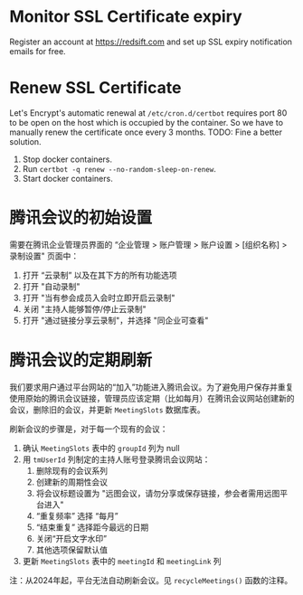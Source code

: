 # Monitor SSL Certificate expiry

Register an account at https://redsift.com and set up SSL expiry notification emails for free.

# Renew SSL Certificate

Let's Encrypt's automatic renewal at `/etc/cron.d/certbot` requires port 80 to be open on the host which is occupied by the container. So we have to manually renew the certificate once every 3 months. TODO: Fine a better solution.

1. Stop docker containers.
1. Run `certbot -q renew --no-random-sleep-on-renew`.
1. Start docker containers.

# 腾讯会议的初始设置

需要在腾讯企业管理员界面的 “企业管理 > 账户管理 > 账户设置 > [组织名称] > 录制设置" 页面中：

1. 打开 “云录制” 以及在其下方的所有功能选项
1. 打开 "自动录制"
1. 打开 "当有参会成员入会时立即开启云录制"
1. 关闭 "主持人能够暂停/停止云录制"
1. 打开 "通过链接分享云录制"，并选择 "同企业可查看"

# 腾讯会议的定期刷新

我们要求用户通过平台网站的“加入”功能进入腾讯会议。为了避免用户保存并重复使用原始的腾讯会议链接，管理员应该定期（比如每月）在腾讯会议网站创建新的会议，删除旧的会议，并更新 `MeetingSlots` 数据库表。

刷新会议的步骤是，对于每一个现有的会议：

1. 确认 `MeetingSlots` 表中的 `groupId` 列为 null
1. 用 `tmUserId` 列制定的主持人账号登录腾讯会议网站：
    1. 删除现有的会议系列
    1. 创建新的周期性会议
    1. 将会议标题设置为 "远图会议，请勿分享或保存链接，参会者需用远图平台进入"
    1. “重复频率” 选择 “每月”
    1. “结束重复” 选择距今最远的日期
    1. 关闭“开启文字水印”
    1. 其他选项保留默认值
1. 更新 `MeetingSlots` 表中的 `meetingId` 和 `meetingLink` 列

注：从2024年起，平台无法自动刷新会议。见 `recycleMeetings()` 函数的注释。
